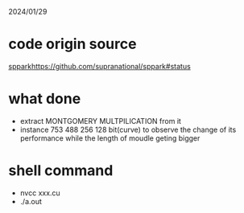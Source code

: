 2024/01/29

# code origin source
[sppark](https://github.com/supranational/sppark#status)https://github.com/supranational/sppark#status

# what done
- extract MONTGOMERY MULTPILICATION from it
- instance 753 488 256 128 bit(curve) to observe the change of its performance while the length of moudle geting bigger

# shell command
- nvcc xxx.cu
- ./a.out
